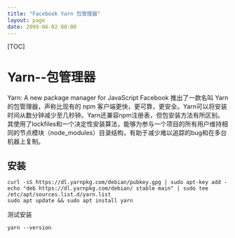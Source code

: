 ```yaml
---
title: "Facebook Yarn 包管理器"
layout: page
date: 2099-06-02 00:00
---
```

[TOC]
# Yarn--包管理器

Yarn: A new package manager for JavaScript
Facebook 推出了一款名叫 Yarn 的包管理器，声称比现有的 npm 客户端更快，更可靠，更安全。Yarn可以将安装时间从数分钟减少至几秒钟。Yarn还兼容npm注册表，但包安装方法有所区别。其使用了lockfiles和一个决定性安装算法，能够为参与一个项目的所有用户维持相同的节点模块（node_modules）目录结构，有助于减少难以追踪的bug和在多台机器上复制。

## 安装 
```shell 
curl -sS https://dl.yarnpkg.com/debian/pubkey.gpg | sudo apt-key add -
echo "deb https://dl.yarnpkg.com/debian/ stable main" | sudo tee /etc/apt/sources.list.d/yarn.list
sudo apt update && sudo apt install yarn
```

测试安装

```
yarn --version
```

